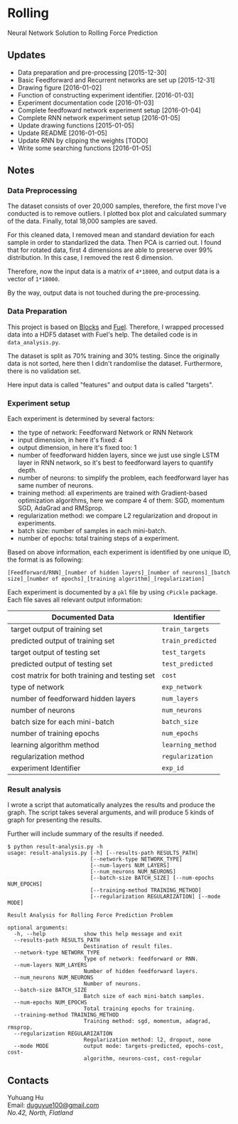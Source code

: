 # Rolling

Neural Network Solution to Rolling Force Prediction

## Updates

+ Data preparation and pre-processing [2015-12-30]
+ Basic Feedforward and Recurrent networks are set up [2015-12-31]
+ Drawing figure [2016-01-02]
+ Function of constructing experiment identifier. [2016-01-03]
+ Experiment documentation code [2016-01-03]
+ Complete feedfoward network experiment setup [2016-01-04]
+ Complete RNN network experiment setup [2016-01-05]
+ Update drawing functions [2015-01-05]
+ Update README [2016-01-05]
+ Update RNN by clipping the weights [TODO]
+ Write some searching functions [2016-01-05]

## Notes

### Data Preprocessing

The dataset consists of over 20,000 samples, therefore, the first move I've conducted is to remove outliers.
I plotted box plot and calculated summary of the data. Finally, total 18,000 samples are saved.

For this cleaned data, I removed mean and standard deviation for each sample in order to standarlized the data.
Then PCA is carried out. I found that for rotated data, first 4 dimensions are able to preserve over 99% distribution.
In this case, I removed the rest 6 dimension.

Therefore, now the input data is a matrix of `4*18000`, and output data is a vector of `1*18000`.

By the way, output data is not touched during the pre-processing. 

### Data Preparation

This project is based on [Blocks](https://github.com/mila-udem/blocks) and [Fuel](https://github.com/mila-udem/fuel).
Therefore, I wrapped processed data into a HDF5 dataset with Fuel's help. The detailed code is in `data_analysis.py`.

The dataset is split as 70% training and 30% testing. Since the originally data is not sorted,
here then I didn't randomlise the dataset. Furthermore, there is no validation set.

Here input data is called "features" and output data is called "targets".

### Experiment setup

Each experiment is determined by several factors:

+ the type of network: Feedforward Network or RNN Network
+ input dimension, in here it's fixed: 4
+ output dimension, in here it's fixed too: 1
+ number of feedforward hidden layers, since we just use single LSTM layer in RNN network, so it's best to feedforward layers to quantify depth.
+ number of neurons: to simplify the problem, each feedforward layer has same number of neurons.
+ training method: all experiments are trained with Gradient-based optimization algorithms, here we compare 4 of them: SGD, momentum SGD, AdaGrad and RMSprop.
+ regularization method: we compare L2 regularization and dropout in experiments.
+ batch size: number of samples in each mini-batch.
+ number of epochs: total training steps of a experiment.

Based on above information, each experiment is identified by one unique ID, the format is as following:

```
[Feedforward/RNN]_[number of hidden layers]_[number of neurons]_[batch size]_[number of epochs]_[training algorithm]_[regularization] 
```

Each experiment is documented by a `pkl` file by using `cPickle` package. Each file saves all relevant output information:

|Documented Data                              |Identifier       |
|---------------------------------------------|-----------------|
|target output of training set                |`train_targets`  |
|predicted output of training set             |`train_predicted`|
|target output of testing set                 |`test_targets`   |
|predicted output of testing set              |`test_predicted` |
|cost matrix for both training and testing set|`cost`           |
|type of network                              |`exp_network`    |
|number of feedforward hidden layers          |`num_layers`     |
|number of neurons                            |`num_neurons`    |
|batch size for each mini-batch               |`batch_size`     |
|number of training epochs                    |`num_epochs`     |
|learning algorithm method                    |`learning_method`|
|regularization method                        |`regularization` |
|experiment Identifier                        |`exp_id`         |

### Result analysis

I wrote a script that automatically analyzes the results and produce the graph.
The script takes several arguments, and will produce 5 kinds of graph for presenting the results.

Further will include summary of the results if needed.

```
$ python result-analysis.py -h
usage: result-analysis.py [-h] [--results-path RESULTS_PATH]
                          [--network-type NETWORK_TYPE]
                          [--num-layers NUM_LAYERS]
                          [--num_neurons NUM_NEURONS]
                          [--batch-size BATCH_SIZE] [--num-epochs NUM_EPOCHS]
                          [--training-method TRAINING_METHOD]
                          [--regularization REGULARIZATION] [--mode MODE]

Result Analysis for Rolling Force Prediction Problem

optional arguments:
  -h, --help            show this help message and exit
  --results-path RESULTS_PATH
                        Destination of result files.
  --network-type NETWORK_TYPE
                        Type of network: feedforward or RNN.
  --num-layers NUM_LAYERS
                        Number of hidden feedforward layers.
  --num_neurons NUM_NEURONS
                        Number of neurons.
  --batch-size BATCH_SIZE
                        Batch size of each mini-batch samples.
  --num-epochs NUM_EPOCHS
                        Total training epochs for training.
  --training-method TRAINING_METHOD
                        Training method: sgd, momentum, adagrad, rmsprop.
  --regularization REGULARIZATION
                        Regularization method: l2, dropout, none
  --mode MODE           output mode: targets-predicted, epochs-cost, cost-
                        algorithm, neurons-cost, cost-regular

```

## Contacts

Yuhuang Hu  
Email: duguyue100@gmail.com  
_No.42, North, Flatland_